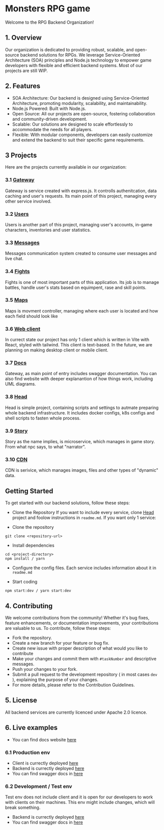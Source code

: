 # Monsters RPG game
Welcome to the RPG Backend Organization!

## 1. Overview
Our organization is dedicated to providing robust, scalable, and open-source backend solutions for RPGs. We leverage Service-Oriented Architecture (SOA) principles and Node.js technology to empower game developers with flexible and efficient backend systems. Most of our projects are still WIP.

## 2. Features
- SOA Architecture: Our backend is designed using Service-Oriented Architecture, promoting modularity, scalability, and maintainability.
- Node.js Powered: Built with Node.js.
- Open Source: All our projects are open-source, fostering collaboration and community-driven development.
- Scalable: Our solutions are designed to scale effortlessly to accommodate the needs for all players.
- Flexible: With modular components, developers can easily customize and extend the backend to suit their specific game requirements.

## 3 Projects
Here are the projects currently available in our organization:

### 3.1 [Gateway](https://github.com/Monsters-RPG-game/Monsters-gateway)
Gateway is service created with express.js. It controlls authenitcation, data caching and user's requests. Its main point of this project, managing every other service involved.

### 3.2 [Users](https://github.com/Monsters-RPG-game/Monsters-users)
Users is another part of this project, managing user's accounts, in-game characters, inventories and user statistics.

### 3.3 [Messages](https://github.com/Monsters-RPG-game/Monsters-messages)
Messages communication system created to consume user messages and live chat.

### 3.4 [Fights](https://github.com/Monsters-RPG-game/Monsters-fights)
Fights is one of most important parts of this application. Its job is to manage battles, handle user's stats based on equimpent, rase and skill points.

### 3.5 [Maps](https://github.com/Monsters-RPG-game/Maps)
Maps is movment controller, managing where each user is located and how each  field should look like

### 3.6 [Web client](https://github.com/Monsters-RPG-game/Monsters-WebClient)
In currect state our project has only 1 client which is written in Vite with React, styled with tailwind. This client is text-based. In the future, we are planning on making desktop client or mobile client.

### 3.7 [Docs](https://github.com/Monsters-RPG-game/Monsters-Docs)
Gateway, as main point of entry includes swagger documentation. You can also find website with deeper explanantion of how things work, including UML diagrams.

### 3.8 [Head](https://github.com/Monsters-RPG-game/Monsters-head)
Head is simple project, containing scripts and settings to autmate preparing whole backend infrastructure. It includes docker configs, k8s configs and shell scripts to fasten whole process.

### 3.9 [Story](https://github.com/Monsters-RPG-game/Story)
Story as the name implies, is microservice, which manages in game story. From what npc says, to what "narrator".

### 3.10 [CDN](https://github.com/Monsters-RPG-game/CDN)
CDN is serivice, which manages images, files and other types of "dynamic" data.

## Getting Started
To get started with our backend solutions, follow these steps:

- Clone the Repository
If you want to include every service, clone [Head](https://github.com/Monsters-RPG-game/Monsters-head) project and foolow instructions in `readme.md`. If you want only 1 service:

- Clone the repository
```shell
git clone <repository-url>
```

- Install dependencies
```shell
cd <project-directory>
npm install / yarn
```

- Configure the config files. Each service includes information about it in `readme.md`

- Start coding
```shell
npm start:dev / yarn start:dev
```

## 4. Contributing
We welcome contributions from the community! Whether it's bug fixes, feature enhancements, or documentation improvements, your contributions are valuable to us. To contribute, follow these steps:

- Fork the repository.
- Create a new branch for your feature or bug fix.
- Create new issue with proper description of what would you like to contribute
- Make your changes and commit them with `#taskNumber` and descriptive messages.
- Push your changes to your fork.
- Submit a pull request to the development repository ( in most cases `dev` ), explaining the purpose of your changes.
- For more details, please refer to the Contribution Guidelines.

## 5. License
All backend services are currently licenced under Apache 2.0 licence.

## 6. Live examples
- You can find docs website [here](https://docs.kiszczyc.pl/)

### 6.1 Production env
- Client is currectly deployed [here](https://kiszczyc.pl)
- Backend is currectly deployed [here](https://api.kiszczyc.pl)
- You can find swagger docs in [here](https://api.kiszczyc.pl/docs)

### 6.2 Development / Test env
Test env does not include client and it is open for our developers to work with clients on their machines. This env might include changes, which will break something.
- Backend is currectly deployed [here](https://test.api.kiszczyc.pl)
- You can find swagger docs in [here](https://test.api.kiszczyc.pl/docs)
